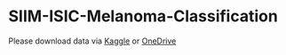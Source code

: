 # SIIM-ISIC-Melanoma-Classification

Please download data via [Kaggle](https://www.kaggle.com/c/siim-isic-melanoma-classification/data?select=jpeg) or [OneDrive](https://geef-my.sharepoint.com/:u:/g/personal/toby_emageai_com/EeKVNUXL87xNm_UXjH6ssgsBakr9INzDLjZi2nxlsgS1Ow?e=WuLH29)